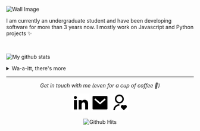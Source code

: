 ![Wall Image](https://raw.githubusercontent.com/Vedant1202/Vedant1202/master/assets/images/wall4x.png)

I am currently an undergraduate student and have been developing software for more than 3 years now. I mostly work on Javascript and Python projects ✨


  <br>

  ![My github stats](https://github-readme-stats.vercel.app/api?username=Vedant1202&show_icons=true&theme=nord)

<details>
  <summary>Wa-a-itt, there's more</summary>
  <br>
  <p><i>Alexa play Happy by Pharell Williams 🎶</i><p>

  - I create illustrations and designs.🕶
  - I also work on Raspberry and am enthusiastic about cyber-security.👁
  - I also love to play football, read, draw and stargaze. ⚽️
  - Jamming to random music when coding, lmao. Non-stop. ⭐️

  <br>

  ![Top Languages for Vedant](https://github-readme-stats.vercel.app/api/top-langs/?username=Vedant1202&show_icons=true&theme=nord&hide=html,jupyter+notebook&langs_count=10&layout=compact)

  <!-- [![willianrod's wakatime stats](https://github-readme-stats.vercel.app/api/wakatime?username=Vedant1202)] -->

  <br><br>
</details>

<hr>
<p align="center">
  <i>Get in touch with me (even for a cup of coffee 🥤)</i>

  <p align="center">
    <a href="https://www.linkedin.com/in/vedant-nandoskar-692824169/" alt="Linkedin"><img src="https://raw.githubusercontent.com/Vedant1202/Vedant1202/master/assets/images/linkedin-fill.svg"></a>
    <a href="mailto:vedant.nandoskar@gmail.com" alt="Contact me"><img src="https://raw.githubusercontent.com/Vedant1202/Vedant1202/master/assets/images/mail-fill.svg"></a>
    <a href="https://vedantnandoskar.herokuapp.com" alt="My Portfolio Site"><img src="https://raw.githubusercontent.com/Vedant1202/Vedant1202/master/assets/images/user-heart-line.svg"></a>
  </p>

  <p align="center">
      <img align="center" src="http://hits.dwyl.com/Vedant1202/Vedant1202.svg" alt="Github Hits">
    </a>
  </p>
</p>